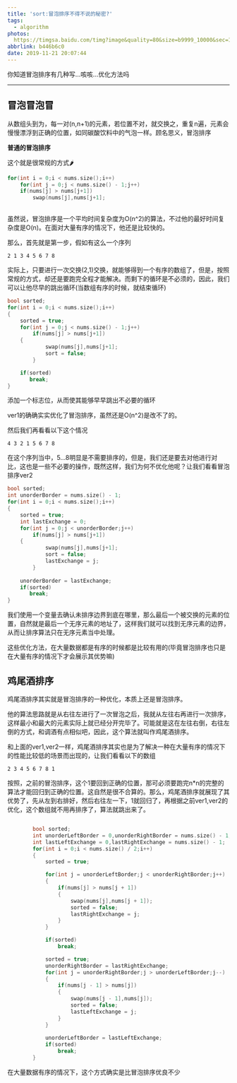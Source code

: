 ```yaml
---
title: 'sort:冒泡排序不得不说的秘密?'
tags:
  - algorithm
photos: 
  https://timgsa.baidu.com/timg?image&quality=80&size=b9999_10000&sec=1574348320955&di=321b2b3f4851e51e96490420e594720d&imgtype=0&src=http%3A%2F%2Fhbimg.b0.upaiyun.com%2F51e15d8fb5f68065873bd4bbbd7f20314c8b85e1565f5-SjdKM0_fw658
abbrlink: b446b6c0
date: 2019-11-21 20:07:44
---
```


你知道冒泡排序有几种写...咳咳...优化方法吗

<!-- more -->

------

## 冒泡冒泡冒

从数组头到为，每一对(n,n+1)的元素，若位置不对，就交换之，重复n遍，元素会慢慢漂浮到正确的位置，如同碳酸饮料中的气泡一样。顾名思义，冒泡排序

**普通的冒泡排序**

这个就是很常规的方式🌶

```cpp
for(int i = 0;i < nums.size();i++)
    for(int j = 0;j < nums.size() - 1;j++)
	if(nums[j] > nums[j+1])
	    swap(nums[j],nums[j+1];
			
```


虽然说，冒泡排序是一个平均时间复杂度为O(n^2)的算法，不过他的最好时间复杂度是O(n)。在面对大量有序的情况下，他还是比较快的。

那么，首先就是第一步，假如有这么一个序列

```
2 1 3 4 5 6 7 8
```

实际上，只要进行一次交换(2,1)交换，就能够得到一个有序的数组了，但是，按照常规的方式，却还是要跑完全程才能解决。而剩下的循环是不必须的，因此，我们可以让他尽早的跳出循环(当数组有序的时候，就结束循环)

```cpp
bool sorted;
for(int i = 0;i < nums.size();i++)
{
    sorted = true;
    for(int j = 0;j < nums.size() - 1;j++)
        if(nums[j] > nums[j+1])
	{    
            swap(nums[j],nums[j+1];
            sort = false;
        }

    if(sorted)
       break;
}

```

添加一个标志位，从而使其能够早早跳出不必要的循环

ver1的确确实实优化了冒泡排序，虽然还是O(n^2)是改不了的。

然后我们再看看以下这个情况

```
4 3 2 1 5 6 7 8
```

在这个序列当中，5...8明显是不需要排序的，但是，我们还是要去对他进行对比，这也是一些不必要的操作，既然这样，我们为何不优化他呢？让我们看看冒泡排序ver2


```cpp
bool sorted;
int unorderBorder = nums.size() - 1;
for(int i = 0;i < nums.size();i++)
{
    sorted = true;
    int lastExchange = 0;
    for(int j = 0;j < unorderBorder;j++)
        if(nums[j] > nums[j+1])
	{    
            swap(nums[j],nums[j+1];
            sort = false;
            lastExchange = j;
        }
    
    unorderBorder = lastExchange;
    if(sorted)
       break;
}
```

我们使用一个变量去确认未排序边界到底在哪里，那么最后一个被交换的元素的位置，自然就是最后一个无序元素的地址了，这样我们就可以找到无序元素的边界，从而让排序算法只在无序元素当中处理。

这些优化方法，在大量数据都是有序的时候都是比较有用的(毕竟冒泡排序也只是在大量有序的情况下才会展示其优势嘛)


## 鸡尾酒排序

鸡尾酒排序其实就是冒泡排序的一种优化，本质上还是冒泡排序。

他的算法思路就是从右往左进行了一次冒泡之后，我就从左往右再进行一次排序，这样最小和最大的元素实际上就已经分开完毕了。可能就是这在左往右倒，右往左倒的方式，和调酒有点相似吧，因此，这个算法就叫作鸡尾酒排序。


和上面的ver1,ver2一样，鸡尾酒排序其实也是为了解决一种在大量有序的情况下的性能比较低的场景而出现的，让我们看看以下的数组

```
2 3 4 5 6 7 8 1
```

按照，之前的冒泡排序，这个1要回到正确的位置，那可必须要跑完n*n的完整的算法才能回归到正确的位置。这自然是很不合算的。那么，鸡尾酒排序就展现了其优势了，先从左到右排好，然后右往左一下，1就回归了，再根据之前ver1,ver2的优化，这个数组就不用再排序了，算法就跳出来了。

```cpp

        bool sorted;
        int unorderLeftBorder = 0,unorderRightBorder = nums.size() - 1;
        int lastLeftExchange = 0,lastRightExchange = nums.size() - 1;
        for(int i = 0;i < nums.size() / 2;i++)
        {
            sorted = true;

            for(int j = unorderLeftBorder;j < unorderRightBorder;j++)
            {
                if(nums[j] > nums[j + 1])
                {
                    swap(nums[j],nums[j + 1]);
                    sorted = false;
                    lastRightExchange = j;
                }
            }

            if(sorted)
                break;

            sorted = true;
            unorderRightBorder = lastRightExchange;
            for(int j = unorderRightBorder;j > unorderLeftBorder;j--)
            {
                if(nums[j - 1] > nums[j])
                {
                    swap(nums[j - 1],nums[j]);
                    sorted = false;
                    lastLeftExchange = j;
                }
            }
            
            unorderLeftBorder = lastLeftExchange;
            if(sorted)
                break;
        }
```

在大量数据有序的情况下，这个方式确实是比冒泡排序优良不少


